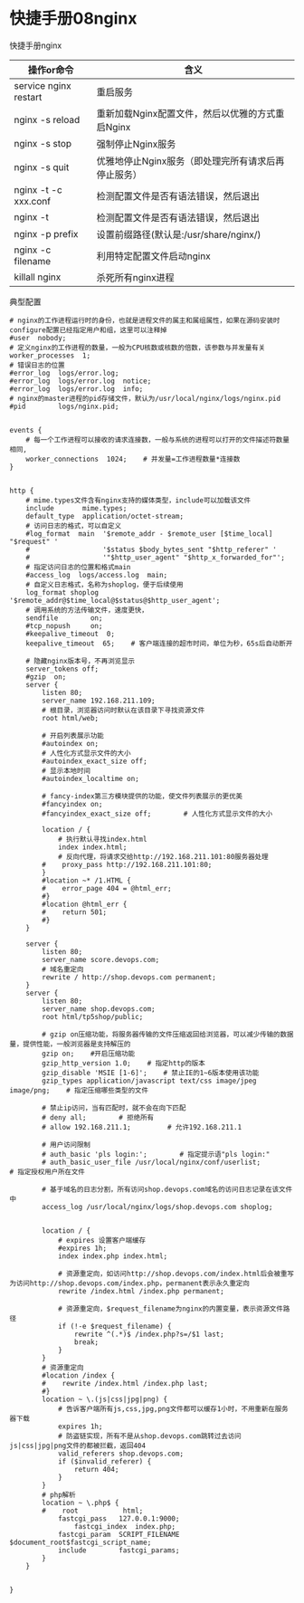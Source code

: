 # 快捷手册08nginx
快捷手册nginx


|          操作or命令          |                                                含义                                                 |
| ------------------------- | -------------------------------------------------------------------- |
| service nginx restart | 重启服务                                                                                        |
| nginx -s reload            | 重新加载Nginx配置文件，然后以优雅的方式重启Nginx      |
| nginx -s stop                | 强制停止Nginx服务                                                                     |
| nginx -s quit                | 优雅地停止Nginx服务（即处理完所有请求后再停止服务） |
| nginx -t -c xxx.conf    | 检测配置文件是否有语法错误，然后退出                                |
| nginx -t                         | 检测配置文件是否有语法错误，然后退出                                |
| nginx -p prefix            | 设置前缀路径(默认是:/usr/share/nginx/)                                |
| nginx -c filename       | 利用特定配置文件启动nginx                                                      |
| killall nginx                 | 杀死所有nginx进程                                                                      |


典型配置

```
# nginx的工作进程运行时的身份，也就是进程文件的属主和属组属性，如果在源码安装时configure配置已经指定用户和组，这里可以注释掉
#user  nobody;
# 定义nginx的工作进程的数量，一般为CPU核数或核数的倍数，该参数与并发量有关
worker_processes  1;
# 错误日志的位置
#error_log  logs/error.log;
#error_log  logs/error.log  notice;
#error_log  logs/error.log  info;
# nginx的master进程的pid存储文件，默认为/usr/local/nginx/logs/nginx.pid
#pid        logs/nginx.pid;
 
 
events {
    # 每一个工作进程可以接收的请求连接数，一般与系统的进程可以打开的文件描述符数量相同,
    worker_connections  1024;    # 并发量=工作进程数量*连接数
}
 
 
http {
    # mime.types文件含有nginx支持的媒体类型，include可以加载该文件
    include       mime.types;
    default_type  application/octet-stream;
    # 访问日志的格式，可以自定义
    #log_format  main  '$remote_addr - $remote_user [$time_local] "$request" '
    #                  '$status $body_bytes_sent "$http_referer" '
    #                  '"$http_user_agent" "$http_x_forwarded_for"';
    # 指定访问日志的位置和格式main
    #access_log  logs/access.log  main;
    # 自定义日志格式，名称为shoplog，便于后续使用
    log_format shoplog '$remote_addr@$time_local@$status@$http_user_agent';
    # 调用系统的方法传输文件，速度更快，
    sendfile        on;
    #tcp_nopush     on;
    #keepalive_timeout  0;
    keepalive_timeout  65;    # 客户端连接的超市时间，单位为秒，65s后自动断开
    
    # 隐藏nginx版本号，不再浏览显示
    server_tokens off;
    #gzip  on;
    server {
        listen 80;
        server_name 192.168.211.109;
        # 根目录，浏览器访问时默认在该目录下寻找资源文件
        root html/web;
        
        # 开启列表展示功能
        #autoindex on;
        # 人性化方式显示文件的大小
        #autoindex_exact_size off;
        # 显示本地时间
        #autoindex_localtime on;
        
        # fancy-index第三方模块提供的功能，使文件列表展示的更优美
        #fancyindex on;
        #fancyindex_exact_size off;        # 人性化方式显示文件的大小
        
        location / {
            # 执行默认寻找index.html
            index index.html;
            # 反向代理，将请求交给http://192.168.211.101:80服务器处理
        #    proxy_pass http://192.168.211.101:80;
        }
        #location ~* /1.HTML {
        #    error_page 404 = @html_err;
        #}
        #location @html_err {
        #    return 501;
        #}
    } 
    
    server {
        listen 80;
        server_name score.devops.com;
        # 域名重定向
        rewrite / http://shop.devops.com permanent;
    }
    server {
        listen 80;
        server_name shop.devops.com;
        root html/tp5shop/public;
        
        # gzip on压缩功能，将服务器传输的文件压缩返回给浏览器，可以减少传输的数据量，提供性能，一般浏览器是支持解压的
        gzip on;    #开启压缩功能
        gzip_http_version 1.0;    # 指定http的版本
        gzip_disable 'MSIE [1-6]';    # 禁止IE的1~6版本使用该功能
        gzip_types application/javascript text/css image/jpeg image/png;    # 指定压缩哪些类型的文件
        
        # 禁止ip访问，当有匹配时，就不会在向下匹配
        # deny all;        # 拒绝所有
        # allow 192.168.211.1;         # 允许192.168.211.1
        
        # 用户访问限制
        # auth_basic 'pls login:';        # 指定提示语"pls login:"
        # auth_basic_user_file /usr/local/nginx/conf/userlist;        # 指定授权用户所在文件
        
        # 基于域名的日志分割，所有访问shop.devops.com域名的访问日志记录在该文件中
        access_log /usr/local/nginx/logs/shop.devops.com shoplog;
        
        
        location / {
            # expires 设置客户端缓存
            #expires 1h;
            index index.php index.html;
            
            # 资源重定向，如访问http://shop.devops.com/index.html后会被重写为访问http://shop.devops.com/index.php，permanent表示永久重定向
            rewrite /index.html /index.php permanent;
            
            # 资源重定向，$request_filename为nginx的内置变量，表示资源文件路径
            if (!-e $request_filename) {
                rewrite ^(.*)$ /index.php?s=/$1 last;
                break;
            }
        }
        # 资源重定向
        #location /index {
        #    rewrite /index.html /index.php last;
        #}
        location ~ \.(js|css|jpg|png) {
            # 告诉客户端所有js,css,jpg,png文件都可以缓存1小时，不用重新在服务器下载
            expires 1h;
            # 防盗链实现，所有不是从shop.devops.com跳转过去访问js|css|jpg|png文件的都被拦截，返回404
            valid_referers shop.devops.com;
            if ($invalid_referer) {
                return 404;
            } 
        }
        # php解析
        location ~ \.php$ {
        #    root           html;
            fastcgi_pass   127.0.0.1:9000;
                fastcgi_index  index.php;
            fastcgi_param  SCRIPT_FILENAME  $document_root$fastcgi_script_name;
            include        fastcgi_params;
        }
    }
 
 
}

```